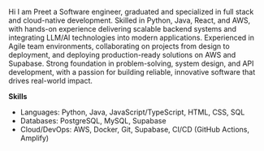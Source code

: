 Hi I am Preet a Software engineer, graduated and specialized in full stack and cloud-native development. Skilled in Python, Java, React, and AWS, with hands-on experience delivering scalable
backend systems and integrating LLM/AI technologies into modern applications. Experienced in Agile team environments, collaborating on projects from design to deployment,
and deploying production-ready solutions on AWS and Supabase. Strong foundation in problem-solving, system design, and API development, with a passion for building
reliable, innovative software that drives real-world impact.

**Skills**
- Languages: Python, Java, JavaScript/TypeScript, HTML, CSS, SQL
- Databases: PostgreSQL, MySQL, Supabase
- Cloud/DevOps: AWS, Docker, Git, Supabase, CI/CD (GitHub Actions, Amplify)

